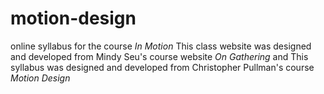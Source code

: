 # motion-design
online syllabus for the course *In Motion*
This class website was designed and developed from Mindy Seu's course website *On Gathering* and This syllabus was designed and developed from Christopher Pullman's course *Motion Design*
